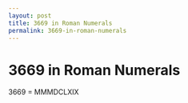 ```yaml
---
layout: post
title: 3669 in Roman Numerals
permalink: 3669-in-roman-numerals
---
```


# 3669 in Roman Numerals

3669 = MMMDCLXIX
